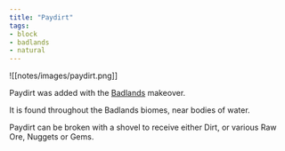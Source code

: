 ```yaml
---
title: "Paydirt"
tags:
- block
- badlands
- natural
---
```


![[notes/images/paydirt.png]]

Paydirt was added with the [Badlands](notes/makeover/badlands) makeover.

It is found throughout the Badlands biomes, near bodies of water.  

Paydirt can be broken with a shovel to receive either Dirt, or various Raw Ore, Nuggets or Gems.

